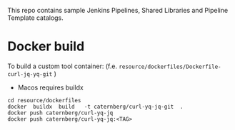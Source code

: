 This repo contains sample Jenkins Pipelines, Shared Libraries and Pipeline Template catalogs.

# Docker build

To build a custom tool container:  (f.e. `resource/dockerfiles/Dockerfile-curl-jq-yq-git` )
* Macos requires buildx
```
cd resource/dockerfiles 
docker  buildx  build   -t caternberg/curl-yq-jq-git  .
docker push caternberg/curl-yq-jq
docker push caternberg/curl-yq-jq:<TAG>
```

 

